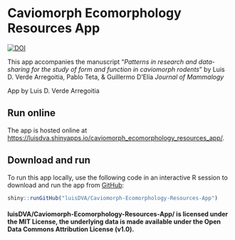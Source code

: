 
<!-- README.md is generated from README.Rmd. Please edit that file -->

# Caviomorph Ecomorphology Resources App

<!-- badges: start -->
[![DOI](https://zenodo.org/badge/226179445.svg)](https://zenodo.org/badge/latestdoi/226179445)
<!-- badges: end -->

This app accompanies the manuscript “*Patterns in research and
data-sharing for the study of form and function in caviomorph rodents*” by Luis D. Verde Arregoitia, Pablo Teta, & Guillermo D’Elía _Journal of Mammalogy_

App by Luis D. Verde Arregoitia


## Run online

The app is hosted online at
<https://luisdva.shinyapps.io/caviomorph_ecomorphology_resources_app/>.

## Download and run

To run this app locally, use the following code in an interactive R
session to download and run the app from [GitHub](https://github.com/):

``` r
shiny::runGitHub("luisDVA/Caviomorph-Ecomorphology-Resources-App")
```

####  luisDVA/Caviomorph-Ecomorphology-Resources-App/ is licensed under the MIT License, the underlying data is made available under the Open Data Commons Attribution License (v1.0).

